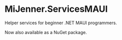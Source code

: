 # MiJenner.ServicesMAUI 
Helper services for beginner .NET MAUI programmers. 

Now also available as a NuGet package. 
